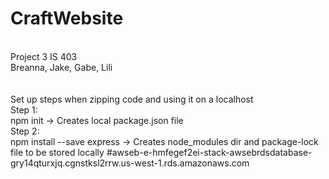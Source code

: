 # CraftWebsite

<br>
Project 3 IS 403
<br>
Breanna, Jake, Gabe, Lili
<br><br><br>
Set up steps when zipping code and using it on a localhost
<br>
Step 1:
<br>
npm init -> Creates local package.json file
<br>
Step 2:
<br>
npm install --save express -> Creates node_modules dir and package-lock file to be stored locally
#awseb-e-hmfegef2ei-stack-awsebrdsdatabase-gry14qturxjq.cgnstksl2rrw.us-west-1.rds.amazonaws.com
